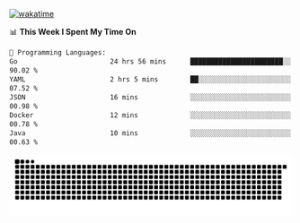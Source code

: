 [![wakatime](https://wakatime.com/badge/user/384f91c6-4eee-411f-8f3b-1b691f58a544.svg)](https://wakatime.com/@384f91c6-4eee-411f-8f3b-1b691f58a544)

<!--START_SECTION:waka-->
📊 **This Week I Spent My Time On** 

```text
💬 Programming Languages: 
Go                       24 hrs 56 mins      ███████████████████████░░   90.02 % 
YAML                     2 hrs 5 mins        ██░░░░░░░░░░░░░░░░░░░░░░░   07.52 % 
JSON                     16 mins             ░░░░░░░░░░░░░░░░░░░░░░░░░   00.98 % 
Docker                   12 mins             ░░░░░░░░░░░░░░░░░░░░░░░░░   00.78 % 
Java                     10 mins             ░░░░░░░░░░░░░░░░░░░░░░░░░   00.63 % 
```


<!--END_SECTION:waka-->

<picture>
  <source media="(prefers-color-scheme: dark)" srcset="https://raw.githubusercontent.com/fuwx295/fuwx295/output/github-contribution-grid-snake-dark.svg">
  <source media="(prefers-color-scheme: light)" srcset="https://raw.githubusercontent.com/fuwx295/fuwx295/output/github-contribution-grid-snake.svg">
  <img alt="github contribution grid snake animation" src="https://raw.githubusercontent.com/fuwx295/fuwx295/output/github-contribution-grid-snake.svg">
</picture>
